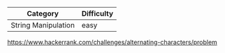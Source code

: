 | Category            | Difficulty |
| ------------------- | ---------- |
| String Manipulation | easy       |

https://www.hackerrank.com/challenges/alternating-characters/problem

